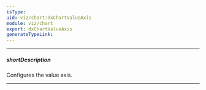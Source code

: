 ```yaml
---
isType: 
uid: viz/chart:dxChartValueAxis
module: viz/chart
export: dxChartValueAxis
generateTypeLink: 
---
```

---
##### shortDescription
Configures the value axis.

---
